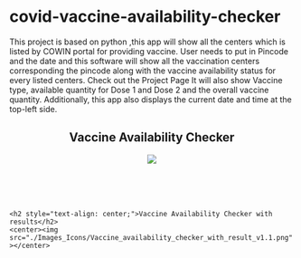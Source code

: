 # covid-vaccine-availability-checker
This project is based on python ,this app will show all the centers which is listed by COWIN portal for providing vaccine. User needs to put in Pincode and the date and this software will show all the vaccination centers corresponding the pincode along with the vaccine availability status for every listed centers. Check out the Project Page  It will also show Vaccine type, available quantity for Dose 1 and Dose 2 and the overall vaccine quantity.  Additionally, this app also displays the current date and time at the top-left side.



<!DOCTYPE html>
<html lang="en">

<head>
    <meta charset="UTF-8">
    <meta http-equiv="X-UA-Compatible" content="IE=edge">
    <meta name="viewport" content="width=device-width, initial-scale=1.0">
    <title>Vaccine Availability Checker</title>
</head>

<body>
    <h2 style="text-align: center;">Vaccine Availability Checker</h2>
    <center><img src="./Images_Icons/Vaccine_availability_checker_v1.1.png"></center>
    <br><br>
    <br><br>
  

    <h2 style="text-align: center;">Vaccine Availability Checker with results</h2>
    <center><img src="./Images_Icons/Vaccine_availability_checker_with_result_v1.1.png" ></center>

</body>

</html>
